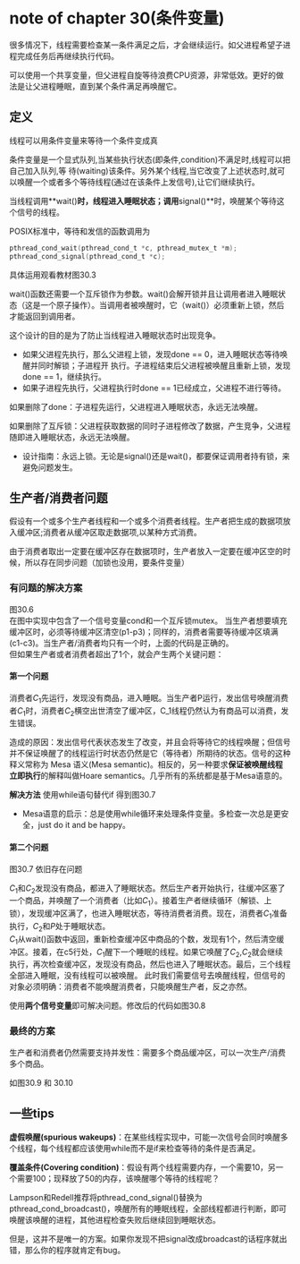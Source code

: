 # note of chapter 30(条件变量)

很多情况下，线程需要检查某一条件满足之后，才会继续运行。如父进程希望子进程完成任务后再继续执行代码。

可以使用一个共享变量，但父进程自旋等待浪费CPU资源，非常低效。更好的做法是让父进程睡眠，直到某个条件满足再唤醒它。

## 定义
线程可以用条件变量来等待一个条件变成真

条件变量是一个显式队列,当某些执行状态(即条件,condition)不满足时,线程可以把自己加入队列,等
待(waiting)该条件。另外某个线程,当它改变了上述状态时,就可以唤醒一个或者多个等待线程(通过在该条件上发信号),让它们继续执行。

当线程调用**wait()**时，线程进入睡眠状态；调用**signal()**时，唤醒某个等待这个信号的线程。

POSIX标准中，等待和发信的函数调用为
```c
pthread_cond_wait(pthread_cond_t *c, pthread_mutex_t *m);
pthread_cond_signal(pthread_cond_t *c);
```

具体运用观看教材图30.3

wait()函数还需要一个互斥锁作为参数。wait()会解开锁并且让调用者进入睡眠状态（这是一个原子操作）。当调用者被唤醒时，它（wait()）必须重新上锁，然后才能返回到调用者。

这个设计的目的是为了防止当线程进入睡眠状态时出现竞争。

* 如果父进程先执行，那么父进程上锁，发现done == 0，进入睡眠状态等待唤醒并同时解锁；子进程开 执行。子进程结束后父进程被唤醒且重新上锁，发现done == 1，继续执行。
* 如果子进程先执行，父进程执行时done == 1已经成立，父进程不进行等待。

如果删除了done：子进程先运行，父进程进入睡眠状态，永远无法唤醒。

如果删除了互斥锁：父进程获取数据的同时子进程修改了数据，产生竞争，父进程随即进入睡眠状态，永远无法唤醒。

* 设计指南：永远上锁。无论是signal()还是wait()，都要保证调用者持有锁，来避免问题发生。


## 生产者/消费者问题
假设有一个或多个生产者线程和一个或多个消费者线程。生产者把生成的数据项放入缓冲区;消费者从缓冲区取走数据项,以某种方式消费。

由于消费者取出一定要在缓冲区存在数据项时，生产者放入一定要在缓冲区空的时候，所以存在同步问题（加锁也没用，要条件变量）

### 有问题的解决方案
图30.6  
在图中实现中包含了一个信号变量cond和一个互斥锁mutex。 
当生产者想要填充缓冲区时，必须等待缓冲区清空(p1-p3)；同样的，消费者需要等待缓冲区填满(c1-c3)。当生产者/消费者均只有一个时，上面的代码是正确的。  
但如果生产者或者消费者超出了1个，就会产生两个关键问题：

#### 第一个问题
消费者$C_1$先运行，发现没有商品，进入睡眠。当生产者P运行，发出信号唤醒消费者$C_1$时，消费者$C_2$横空出世清空了缓冲区，C_1线程仍然认为有商品可以消费，发生错误。

造成的原因：发出信号代表状态发生了改变，并且会将等待它的线程唤醒；但信号并不保证唤醒了的线程运行时状态仍然是它（等待者）所期待的状态。信号的这种释义常称为 Mesa 语义(Mesa semantic)。相反的，另一种要求**保证被唤醒线程立即执行**的解释叫做Hoare semantics。几乎所有的系统都是基于Mesa语意的。


**解决方法**
使用while语句替代if
得到图30.7  
* Mesa语意的启示：总是使用while循环来处理条件变量。多检查一次总是更安全，just do it and be happy。


#### 第二个问题
图30.7 依旧存在问题  

$C_1$和$C_2$发现没有商品，都进入了睡眠状态。然后生产者开始执行，往缓冲区塞了一个商品，并唤醒了一个消费者（比如$C_1$）。接着生产者继续循环（解锁、上锁），发现缓冲区满了，也进入睡眠状态，等待消费者消费。现在，消费者$C_1$准备执行，$C_2$和$P$处于睡眠状态。  
$C_1$从wait()函数中返回，重新检查缓冲区中商品的个数，发现有1个，然后清空缓冲区。接着，在c5行处，$C_1$醒下一个睡眠的线程。如果它唤醒了$C_2$,$C_2$就会继续执行，再次检查缓冲区，发现没有商品，然后也进入了睡眠状态。最后，三个线程全部进入睡眠，没有线程可以被唤醒。
此时我们需要信号去唤醒线程，但信号的对象必须明确：消费者不能唤醒消费者，只能唤醒生产者，反之亦然。

使用**两个信号变量**即可解决问题。修改后的代码如图30.8


### 最终的方案
生产者和消费者仍然需要支持并发性：需要多个商品缓冲区，可以一次生产/消费多个商品。  

如图30.9 和 30.10


## 一些tips


**虚假唤醒(spurious wakeups)**：在某些线程实现中，可能一次信号会同时唤醒多个线程，每个线程都应该使用while而不是if来检查等待的条件是否满足。


**覆盖条件(Covering condition)**：假设有两个线程需要内存，一个需要10，另一个需要100；现释放了50的内存，该唤醒哪个等待的线程呢？

Lampson和Redell推荐将pthread_cond_signal()替换为pthread_cond_broadcast()，唤醒所有的睡眠线程，全部线程都进行判断，即可唤醒该唤醒的进程，其他进程检查失败后继续回到睡眠状态。

但是，这并不是唯一的方案。如果你发现不把signal改成broadcast的话程序就出错，那么你的程序就肯定有bug。
